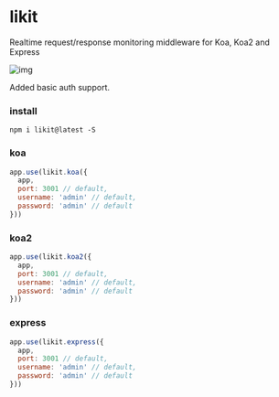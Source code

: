 # likit
Realtime request/response monitoring middleware for Koa, Koa2 and Express

![img](https://pbs.twimg.com/media/DAd9YorXcAAOXcX.jpg)

Added basic auth support.

### install

```
npm i likit@latest -S
```

### koa
```js
app.use(likit.koa({
  app,
  port: 3001 // default,
  username: 'admin' // default,
  password: 'admin' // default
}))
```

### koa2
```js
app.use(likit.koa2({
  app,
  port: 3001 // default,
  username: 'admin' // default,
  password: 'admin' // default
}))
```

### express
```js
app.use(likit.express({
  app,
  port: 3001 // default,
  username: 'admin' // default,
  password: 'admin' // default
}))
```
